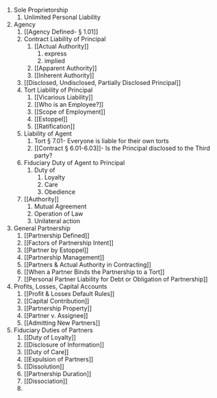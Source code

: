 1. Sole Proprietorship 
	1. Unlimited Personal Liability
2. Agency
	1. [[Agency Defined- § 1.01]]
	2. Contract Liability of Principal
		1. [[Actual Authority]]
			1. express
			2. implied
		2. [[Apparent Authority]]
		3. [[Inherent Authority]]
	3. [[Disclosed, Undisclosed, Partially Disclosed Principal]]
	4. Tort Liability of Principal
		1. [[Vicarious Liability]]
		2. [[Who is an Employee?]]
		3. [[Scope of Employment]]
		4. [[Estoppel]]
		5. [[Ratification]]
	5. Liability of Agent
		1. Tort § 7.01- Everyone is liable for their own torts
		2. [[Contract § 6.01-6.03]]- Is the Principal disclosed to the Third party?
	6. Fiduciary Duty of Agent to Principal
		1. Duty of
			1. Loyalty
			2. Care
			3. Obedience
	7. [[Authority]]
		1. Mutual Agreement
		2. Operation of Law
		3. Unilateral action 
3. General Partnership
	1. [[Partnership Defined]]
	2. [[Factors of Partnership Intent]]
	3. [[Partner by Estoppel]]
	4. [[Partnership Management]]
	5. [[Partners & Actual Authority in Contracting]]
	6. [[When a Partner Binds the Partnership to a Tort]]
	7. [[Personal Partner Liability for Debt or Obligation of Partnership]]
4. Profits, Losses, Capital Accounts
	1. [[Profit & Losses Default Rules]]
	2. [[Capital Contribution]]
	3. [[Partnership Property]]
	4. [[Partner v. Assignee]]
	5. [[Admitting New Partners]]
5. Fiduciary Duties of Partners
	1. [[Duty of Loyalty]]
	2. [[Disclosure of Information]]
	3. [[Duty of Care]]
	4. [[Expulsion of Partners]]
	5. [[Dissolution]]
	6. [[Partnership Duration]]
	7. [[Dissociation]]
	8. 